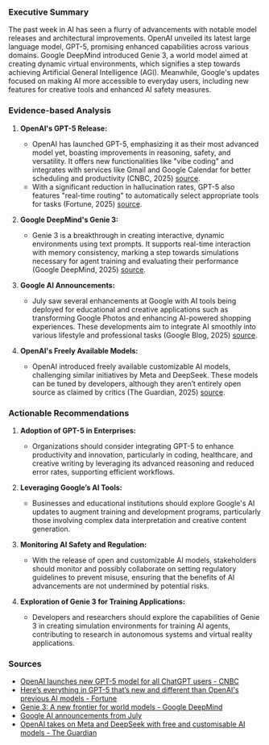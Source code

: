 ### Executive Summary

The past week in AI has seen a flurry of advancements with notable model releases and architectural improvements. OpenAI unveiled its latest large language model, GPT-5, promising enhanced capabilities across various domains. Google DeepMind introduced Genie 3, a world model aimed at creating dynamic virtual environments, which signifies a step towards achieving Artificial General Intelligence (AGI). Meanwhile, Google's updates focused on making AI more accessible to everyday users, including new features for creative tools and enhanced AI safety measures.

### Evidence-based Analysis

1. **OpenAI's GPT-5 Release:**
   - OpenAI has launched GPT-5, emphasizing it as their most advanced model yet, boasting improvements in reasoning, safety, and versatility. It offers new functionalities like "vibe coding" and integrates with services like Gmail and Google Calendar for better scheduling and productivity (CNBC, 2025) [source](https://www.cnbc.com/2025/08/07/openai-launches-gpt-5-model-for-all-chatgpt-users.html).
   - With a significant reduction in hallucination rates, GPT-5 also features "real-time routing" to automatically select appropriate tools for tasks (Fortune, 2025) [source](https://fortune.com/2025/08/07/gpt-5-everything-new-different-hallucinations-personalities-vibecoding-agents-openai/).

2. **Google DeepMind's Genie 3:**
   - Genie 3 is a breakthrough in creating interactive, dynamic environments using text prompts. It supports real-time interaction with memory consistency, marking a step towards simulations necessary for agent training and evaluating their performance (Google DeepMind, 2025) [source](https://deepmind.google/discover/blog/genie-3-a-new-frontier-for-world-models/).

3. **Google AI Announcements:**
   - July saw several enhancements at Google with AI tools being deployed for educational and creative applications such as transforming Google Photos and enhancing AI-powered shopping experiences. These developments aim to integrate AI smoothly into various lifestyle and professional tasks (Google Blog, 2025) [source](https://blog.google/technology/ai/google-ai-updates-july-2025/).

4. **OpenAI's Freely Available Models:**
   - OpenAI introduced freely available customizable AI models, challenging similar initiatives by Meta and DeepSeek. These models can be tuned by developers, although they aren’t entirely open source as claimed by critics (The Guardian, 2025) [source](https://www.theguardian.com/technology/2025/aug/05/openai-meta-launching-free-customisable-ai-models).

### Actionable Recommendations

1. **Adoption of GPT-5 in Enterprises:**
   - Organizations should consider integrating GPT-5 to enhance productivity and innovation, particularly in coding, healthcare, and creative writing by leveraging its advanced reasoning and reduced error rates, supporting efficient workflows.

2. **Leveraging Google’s AI Tools:**
   - Businesses and educational institutions should explore Google's AI updates to augment training and development programs, particularly those involving complex data interpretation and creative content generation.

3. **Monitoring AI Safety and Regulation:**
   - With the release of open and customizable AI models, stakeholders should monitor and possibly collaborate on setting regulatory guidelines to prevent misuse, ensuring that the benefits of AI advancements are not undermined by potential risks.

4. **Exploration of Genie 3 for Training Applications:**
   - Developers and researchers should explore the capabilities of Genie 3 in creating simulation environments for training AI agents, contributing to research in autonomous systems and virtual reality applications.

### Sources
- [OpenAI launches new GPT-5 model for all ChatGPT users - CNBC](https://www.cnbc.com/2025/08/07/openai-launches-gpt-5-model-for-all-chatgpt-users.html)
- [Here’s everything in GPT-5 that’s new and different than OpenAI's previous AI models - Fortune](https://fortune.com/2025/08/07/gpt-5-everything-new-different-hallucinations-personalities-vibecoding-agents-openai/)
- [Genie 3: A new frontier for world models - Google DeepMind](https://deepmind.google/discover/blog/genie-3-a-new-frontier-for-world-models/)
- [Google AI announcements from July](https://blog.google/technology/ai/google-ai-updates-july-2025/)
- [OpenAI takes on Meta and DeepSeek with free and customisable AI models - The Guardian](https://www.theguardian.com/technology/2025/aug/05/openai-meta-launching-free-customisable-ai-models)